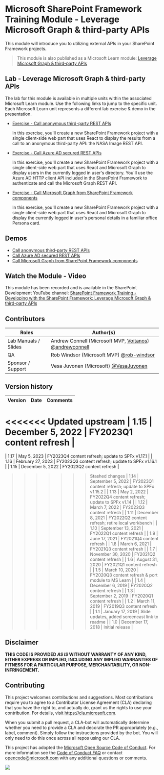 # Microsoft SharePoint Framework Training Module - Leverage Microsoft Graph & third-party APIs

This module will introduce you to utilizing external APIs in your SharePoint Framework projects.

> This module is also published as a Microsoft Learn module: [Leverage Microsoft Graph & third-party APIs](https://learn.microsoft.com/training/modules/sharepoint-spfx-graph-3rd-party-apis)

## Lab - Leverage Microsoft Graph & third-party APIs

The lab for this module is available in multiple units within the associated Microsoft Learn module. Use the following links to jump to the specific unit. Each Microsoft Learn unit represents a different lab exercise & demo in the presentation.

- [Exercise - Call anonymous third-party REST APIs](https://learn.microsoft.com/training/modules/sharepoint-spfx-graph-3rd-party-apis/3-exercise-anonymous-apis)

  In this exercise, you'll create a new SharePoint Framework project with a single client-side web part that uses React to display the results from a call to an anonymous third-party API: the NASA Image REST API.

- [Exercise - Call Azure AD secured REST APIs](https://learn.microsoft.com/training/modules/sharepoint-spfx-graph-3rd-party-apis/5-exercise-azure-ad-apis)

  In this exercise, you'll create a new SharePoint Framework project with a single client-side web part that uses React and Microsoft Graph to display users in the currently logged in user's directory. You'll use the Azure AD HTTP client API included in the SharePoint Framework to authenticate and call the Microsoft Graph REST API.

- [Exercise - Call Microsoft Graph from SharePoint Framework components](https://learn.microsoft.com/training/modules/sharepoint-spfx-graph-3rd-party-apis/7-exercise-graph-api)

  In this exercise, you'll create a new SharePoint Framework project with a single client-side web part that uses React and Microsoft Graph to display the currently logged in user's personal details in a familiar office Persona card.

## Demos

- [Call anonymous third-party REST APIs](./Demos/01-httpclient)
- [Call Azure AD secured REST APIs](./Demos/02-aadhttpclient)
- [Call Microsoft Graph from SharePoint Framework components](./Demos/03-msgraphclient)

## Watch the Module - Video

This module has been recorded and is available in the SharePoint Development YouTube channel: [SharePoint Framework Training - Developing with the SharePoint Framework: Leverage Microsoft Graph & third-party APIs](https://www.youtube.com/watch?v=0zVtDn0ckBM&list=PLR9nK3mnD-OV-RPXQ3Lco845qoEy7VJoc)

## Contributors

| Roles                | Author(s)                                                                                                      |
| -------------------- | -------------------------------------------------------------------------------------------------------------- |
| Lab Manuals / Slides | Andrew Connell (Microsoft MVP, [Voitanos](//github.com/voitanos)) [@andrewconnell](//github.com/andrewconnell) |
| QA                   | Rob Windsor (Microsoft MVP) [@rob-windsor](//github.com/rob-windsor)                               |
| Sponsor / Support    | Vesa Juvonen (Microsoft) [@VesaJuvonen](//github.com/VesaJuvonen)                                              |

## Version history

| Version |        Date        |                      Comments                      |
| ------- | ------------------ | -------------------------------------------------- |
<<<<<<< Updated upstream
| 1.15    | December 5, 2022   | FY2023Q1 content refresh                           |
=======
| 1.17    | May 5, 2023        | FY2023Q4 content refresh; update to SPFx v1.17.1   |
| 1.16    | February 27, 2023  | FY2023Q3 content refresh; update to SPFx v1.16.1   |
| 1.15    | December 5, 2022   | FY2023Q2 content refresh                           |
>>>>>>> Stashed changes
| 1.14    | September 5, 2022  | FY2023Q1 content refresh; update to SPFx v1.15.2   |
| 1.13    | May 2, 2022        | FY2022Q4 content refresh; update to SPFx v1.14     |
| 1.12    | March 7, 2022      | FY2022Q3 content refresh                           |
| 1.11    | December 8, 2021   | FY2022Q2 content refresh; retire local workbench   |
| 1.10    | September 13, 2021 | FY2022Q1 content refresh                           |
| 1.9     | June 17, 2021      | FY2021Q4 content refresh                           |
| 1.8     | March 6, 2021      | FY2021Q3 content refresh                           |
| 1.7     | November 30, 2020  | FY2021Q2 content refresh                           |
| 1.6     | August 31, 2020    | FY2021Q1 content refresh                           |
| 1.5     | March 10, 2020     | FY2020Q3 content refresh & port module to MS Learn |
| 1.4     | December 6, 2019   | FY2020Q2 content refresh                           |
| 1.3     | September 2, 2019  | FY2020Q1 content refresh                           |
| 1.2     | March 11, 2019     | FY2019Q3 content refresh                           |
| 1.1     | January 17, 2019   | Slide updates, added screencast link to readme     |
| 1.0     | December 17, 2018  | Initial release                                    |

## Disclaimer

**THIS CODE IS PROVIDED _AS IS_ WITHOUT WARRANTY OF ANY KIND, EITHER EXPRESS OR IMPLIED, INCLUDING ANY IMPLIED WARRANTIES OF FITNESS FOR A PARTICULAR PURPOSE, MERCHANTABILITY, OR NON-INFRINGEMENT.**

## Contributing

This project welcomes contributions and suggestions. Most contributions require you to agree to a
Contributor License Agreement (CLA) declaring that you have the right to, and actually do, grant us
the rights to use your contribution. For details, visit https://cla.microsoft.com.

When you submit a pull request, a CLA-bot will automatically determine whether you need to provide
a CLA and decorate the PR appropriately (e.g., label, comment). Simply follow the instructions
provided by the bot. You will only need to do this once across all repos using our CLA.

This project has adopted the [Microsoft Open Source Code of Conduct](https://opensource.microsoft.com/codeofconduct/).
For more information see the [Code of Conduct FAQ](https://opensource.microsoft.com/codeofconduct/faq/) or
contact [opencode@microsoft.com](mailto:opencode@microsoft.com) with any additional questions or comments.

<img src="https://telemetry.sharepointpnp.com/sp-dev-training-spfx-graph-3rdpartyapis" />
